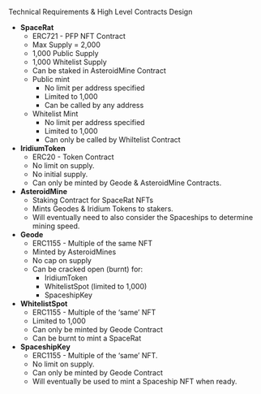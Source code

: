 Technical Requirements & High Level Contracts Design

- **SpaceRat**
    - ERC721 - PFP NFT Contract
    - Max Supply = 2,000
    - 1,000 Public Supply
    - 1,000 Whitelist Supply
    - Can be staked in AsteroidMine Contract
    - Public mint
        - No limit per address specified
        - Limited to 1,000
        - Can be called by any address
    - Whitelist Mint
        - No limit per address specified
        - Limited to 1,000
        - Can only be called by Whiltelist Contract
- **IridiumToken**
    - ERC20 - Token Contract
    - No limit on supply.
    - No initial supply.
    - Can only be minted by Geode & AsteroidMine Contracts.
- **AsteroidMine**
    - Staking Contract for SpaceRat NFTs
    - Mints Geodes & Iridium Tokens to stakers.
    - Will eventually need to also consider the Spaceships to determine mining speed.
- **Geode**
    - ERC1155 - Multiple of the same NFT
    - Minted by AsteroidMines
    - No cap on supply
    - Can be cracked open (burnt) for:
        - IridiumToken
        - WhitelistSpot (limited to 1,000)
        - SpaceshipKey
- **WhitelistSpot**
    - ERC1155 - Multiple of the ‘same’ NFT
    - Limited to 1,000
    - Can only be minted by Geode Contract
    - Can be burnt to mint a SpaceRat
- **SpaceshipKey**
    - ERC1155 - Multiple of the ‘same’ NFT.
    - No limit on supply.
    - Can only be minted by Geode Contract
    - Will eventually be used to mint a Spaceship NFT when ready.